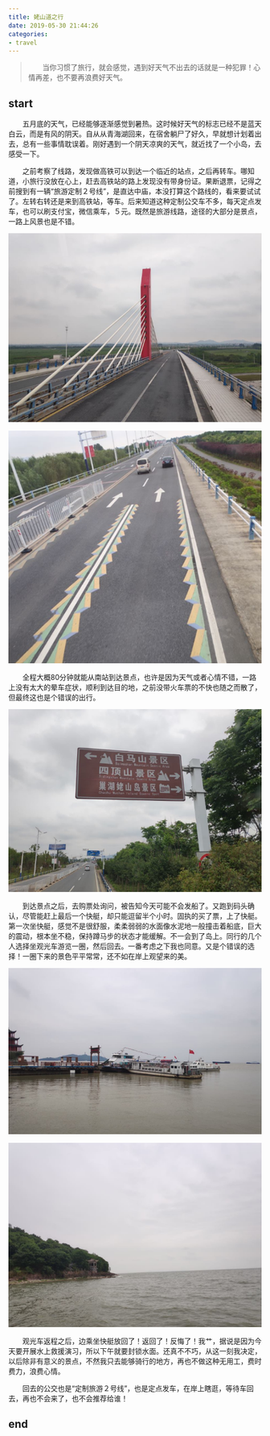 ```yaml
---
title: 姥山道之行
date: 2019-05-30 21:44:26
categories:
- travel
---
```

>　　当你习惯了旅行，就会感觉，遇到好天气不出去的话就是一种犯罪！心情再差，也不要再浪费好天气。
<!-- more -->

## start

　　五月底的天气，已经能够逐渐感觉到暑热。这时候好天气的标志已经不是蓝天白云，而是有风的阴天。自从从青海湖回来，在宿舍躺尸了好久，早就想计划着出去，总有一些事情耽误着。刚好遇到一个阴天凉爽的天气，就近找了一个小岛，去感受一下。

　　之前考察了线路，发现做高铁可以到达一个临近的站点，之后再转车。哪知道，小旅行没放在心上，赶去高铁站的路上发现没有带身份证。果断退票，记得之前搜到有一辆“旅游定制２号线”，是直达中庙，本没打算这个路线的，看来要试试了。左转右转还是来到高铁站，等车。后来知道这种定制公交车不多，每天定点发车，也可以刷支付宝，微信乘车，５元。既然是旅游线路，途径的大部分是景点，一路上风景也是不错。

![lmd_01](https://github.com/ahup16201013/picurebed/raw/master/2019-5-30/lmd_01.png)

![lmd_02](https://github.com/ahup16201013/picurebed/raw/master/2019-5-30/lmd_02.png)

　　全程大概80分钟就能从南站到达景点，也许是因为天气或者心情不错，一路上没有太大的晕车症状，顺利到达目的地，之前没带火车票的不快也随之而散了，但最终这也是个错误的出行。

![lmd_03](https://github.com/ahup16201013/picurebed/raw/master/2019-5-30/lmd_03.png)

　　到达景点之后，去购票处询问，被告知今天可能不会发船了。又跑到码头确认，尽管能赶上最后一个快艇，却只能逗留半个小时。固执的买了票，上了快艇。第一次坐快艇，感觉不是很舒服，柔柔弱弱的水面像水泥地一般撞击着船底，巨大的震动，根本坐不稳，保持蹲马步的状态才能缓解。不一会到了岛上。同行的几个人选择坐观光车游览一圈，然后回去。一番考虑之下我也同意。又是个错误的选择！一圈下来的景色平平常常，还不如在岸上观望来的美。

![lmd_05](https://github.com/ahup16201013/picurebed/raw/master/2019-5-30/lmd_05.png)

![lmd_04](https://github.com/ahup16201013/picurebed/raw/master/2019-5-30/lmd_04.png)

　　观光车返程之后，边乘坐快艇放回了！返回了！反悔了！我艹，据说是因为今天要开展水上救援演习，所以下午就要封锁水面。还真不不巧，从这一刻我决定，以后除非有意义的景点，不然我只去能够骑行的地方，再也不做这种无用工，费时费力，浪费心情。

　　回去的公交也是“定制旅游２号线”，也是定点发车，在岸上瞎逛，等待车回去，再也不会来了，也不会推荐给谁！
  
## end
